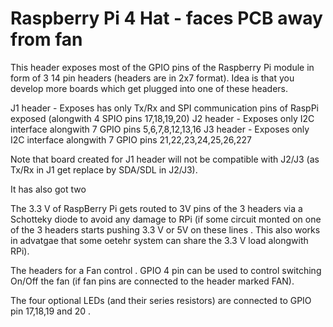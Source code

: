 # Raspberry Pi 4 Hat - faces PCB away from fan

This header exposes most of the GPIO pins of the Raspberry Pi module in form of 3 14 pin headers (headers are in 2x7 format).
Idea is that you develop more boards which get plugged into one of these headers.

J1 header - Exposes has only Tx/Rx  and SPI communication pins of RaspPi exposed (alongwith 4 SPIO pins 17,18,19,20)
J2 header - Exposes only I2C interface alongwith 7 GPIO pins 5,6,7,8,12,13,16
J3 header - Exposes only I2C interface alongwith 7 GPIO pins 21,22,23,24,25,26,227

Note that board created for J1 header will not be compatible with J2/J3 (as Tx/Rx in J1 get replace by SDA/SDL in J2/J3).

It has also got two 

The 3.3 V of RaspBerry Pi gets routed to 3V pins of the 3 headers via a Schotteky diode to avoid any damage to RPi (if some circuit monted on one of the 3 headers starts pushing 3.3 V or 5V on these lines . This also works in advatgae that some oetehr system can share the 3.3 V load alongwith RPi).

The headers for a Fan control . GPIO 4 pin can be used to control switching On/Off the fan (if fan pins are connected to the header marked FAN).


The four optional LEDs (and their series resistors) are connected to GPIO pin 17,18,19 and 20 .
